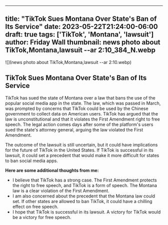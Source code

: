 
---
title: "TikTok Sues Montana Over State's Ban of Its Service"
date: 2023-05-22T21:24:00-06:00
draft: true
tags: ['TikTok', 'Montana', 'lawsuit']
author: Friday Wall
thumbnail: news photo about TikTok,Montana,lawsuit --ar 2:10_384_N.webp
---

![](news photo about TikTok,Montana,lawsuit --ar 2:10.webp)


## TikTok Sues Montana Over State's Ban of Its Service

TikTok has sued the state of Montana over a law that bans the use of the popular social media app in the state. The law, which was passed in March, was prompted by concerns that TikTok could be used by the Chinese government to collect data on American users. TikTok has argued that the law is unconstitutional and that it violates the First Amendment right to free speech. The legal action comes days after some of the platform's users sued the state's attorney general, arguing the law violated the First Amendment.

The outcome of the lawsuit is still uncertain, but it could have implications for the future of TikTok in the United States. If TikTok is successful in its lawsuit, it could set a precedent that would make it more difficult for states to ban social media apps.

**Here are some additional thoughts from me:**

* I believe that TikTok has a strong case. The First Amendment protects the right to free speech, and TikTok is a form of speech. The Montana law is a clear violation of the First Amendment.
* I am also concerned about the precedent that the Montana law could set. If other states are allowed to ban TikTok, it could have a chilling effect on free speech.
* I hope that TikTok is successful in its lawsuit. A victory for TikTok would be a victory for free speech.


            